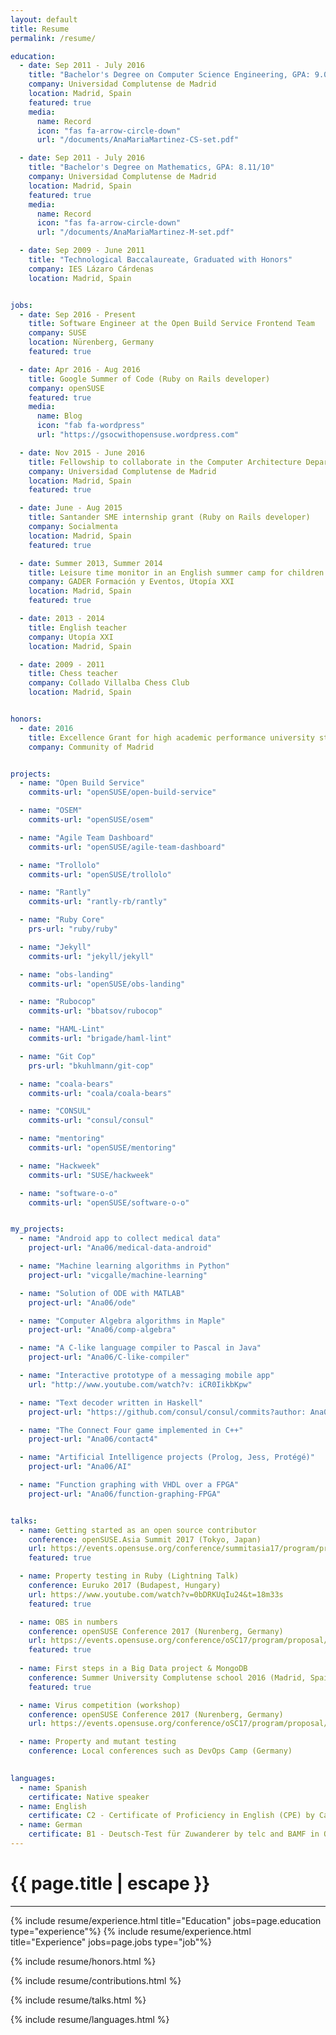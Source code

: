 ```yaml
---
layout: default
title: Resume
permalink: /resume/

education:
  - date: Sep 2011 - July 2016
    title: "Bachelor's Degree on Computer Science Engineering, GPA: 9.04/10"
    company: Universidad Complutense de Madrid
    location: Madrid, Spain
    featured: true
    media:
      name: Record
      icon: "fas fa-arrow-circle-down"
      url: "/documents/AnaMariaMartinez-CS-set.pdf"

  - date: Sep 2011 - July 2016
    title: "Bachelor's Degree on Mathematics, GPA: 8.11/10"
    company: Universidad Complutense de Madrid
    location: Madrid, Spain
    featured: true
    media:
      name: Record
      icon: "fas fa-arrow-circle-down"
      url: "/documents/AnaMariaMartinez-M-set.pdf"

  - date: Sep 2009 - June 2011
    title: "Technological Baccalaureate, Graduated with Honors"
    company: IES Lázaro Cárdenas
    location: Madrid, Spain


jobs:
  - date: Sep 2016 - Present
    title: Software Engineer at the Open Build Service Frontend Team
    company: SUSE
    location: Nürenberg, Germany
    featured: true

  - date: Apr 2016 - Aug 2016
    title: Google Summer of Code (Ruby on Rails developer)
    company: openSUSE
    featured: true
    media:
      name: Blog
      icon: "fab fa-wordpress"
      url: "https://gsocwithopensuse.wordpress.com"

  - date: Nov 2015 - June 2016
    title: Fellowship to collaborate in the Computer Architecture Department
    company: Universidad Complutense de Madrid
    location: Madrid, Spain
    featured: true

  - date: June - Aug 2015
    title: Santander SME internship grant (Ruby on Rails developer)
    company: Socialmenta
    location: Madrid, Spain
    featured: true

  - date: Summer 2013, Summer 2014
    title: Leisure time monitor in an English summer camp for children
    company: GADER Formación y Eventos, Utopía XXI
    location: Madrid, Spain
    featured: true

  - date: 2013 - 2014
    title: English teacher
    company: Utopía XXI
    location: Madrid, Spain

  - date: 2009 - 2011
    title: Chess teacher
    company: Collado Villalba Chess Club
    location: Madrid, Spain


honors:
  - date: 2016
    title: Excellence Grant for high academic performance university students
    company: Community of Madrid


projects:
  - name: "Open Build Service"
    commits-url: "openSUSE/open-build-service"

  - name: "OSEM"
    commits-url: "openSUSE/osem"

  - name: "Agile Team Dashboard"
    commits-url: "openSUSE/agile-team-dashboard"

  - name: "Trollolo"
    commits-url: "openSUSE/trollolo"

  - name: "Rantly"
    commits-url: "rantly-rb/rantly"

  - name: "Ruby Core"
    prs-url: "ruby/ruby"

  - name: "Jekyll"
    commits-url: "jekyll/jekyll"

  - name: "obs-landing"
    commits-url: "openSUSE/obs-landing"

  - name: "Rubocop"
    commits-url: "bbatsov/rubocop"

  - name: "HAML-Lint"
    commits-url: "brigade/haml-lint"

  - name: "Git Cop"
    prs-url: "bkuhlmann/git-cop"

  - name: "coala-bears"
    commits-url: "coala/coala-bears"

  - name: "CONSUL"
    commits-url: "consul/consul"

  - name: "mentoring"
    commits-url: "openSUSE/mentoring"

  - name: "Hackweek"
    commits-url: "SUSE/hackweek"

  - name: "software-o-o"
    commits-url: "openSUSE/software-o-o"


my_projects:
  - name: "Android app to collect medical data"
    project-url: "Ana06/medical-data-android"

  - name: "Machine learning algorithms in Python"
    project-url: "vicgalle/machine-learning"

  - name: "Solution of ODE with MATLAB"
    project-url: "Ana06/ode"

  - name: "Computer Algebra algorithms in Maple"
    project-url: "Ana06/comp-algebra"

  - name: "A C-like language compiler to Pascal in Java"
    project-url: "Ana06/C-like-compiler"

  - name: "Interactive prototype of a messaging mobile app"
    url: "http://www.youtube.com/watch?v: iCR0IikbKpw"

  - name: "Text decoder written in Haskell"
    project-url: "https://github.com/consul/consul/commits?author: Ana06"

  - name: "The Connect Four game implemented in C++"
    project-url: "Ana06/contact4"

  - name: "Artificial Intelligence projects (Prolog, Jess, Protégé)"
    project-url: "Ana06/AI"

  - name: "Function graphing with VHDL over a FPGA"
    project-url: "Ana06/function-graphing-FPGA"


talks:
  - name: Getting started as an open source contributor 
    conference: openSUSE.Asia Summit 2017 (Tokyo, Japan)
    url: https://events.opensuse.org/conference/summitasia17/program/proposal/1586
    featured: true

  - name: Property testing in Ruby (Lightning Talk)
    conference: Euruko 2017 (Budapest, Hungary)
    url: https://www.youtube.com/watch?v=0bDRKUqIu24&t=18m33s
    featured: true

  - name: OBS in numbers
    conference: openSUSE Conference 2017 (Nurenberg, Germany)
    url: https://events.opensuse.org/conference/oSC17/program/proposal/1388#2
    featured: true
    
  - name: First steps in a Big Data project & MongoDB
    conference: Summer University Complutense school 2016 (Madrid, Spain)
    featured: true

  - name: Virus competition (workshop)
    conference: openSUSE Conference 2017 (Nurenberg, Germany)
    url: https://events.opensuse.org/conference/oSC17/program/proposal/1326

  - name: Property and mutant testing
    conference: Local conferences such as DevOps Camp (Germany)

 
languages:
  - name: Spanish
    certificate: Native speaker
  - name: English
    certificate: C2 - Certificate of Proficiency in English (CPE) by Cambridge University in June 2016
  - name: German
    certificate: B1 - Deutsch-Test für Zuwanderer by telc and BAMF in October 2017
---
```


<h1 class="text-center title">{{ page.title | escape }}</h1>
<hr class="title">

{% include resume/experience.html title="Education" jobs=page.education type="experience"%}
{% include resume/experience.html title="Experience" jobs=page.jobs type="job"%}

{% include resume/honors.html %}

{% include resume/contributions.html %}

{% include resume/talks.html %}

{% include resume/languages.html %}

<script>
function more(event, elem) {
    event.preventDefault();
    var type = $(elem).data("type");
    $('.no-featured-' + type).toggleClass('hidden');
    if($(elem).text() === 'more')
        $(elem).text('less');
    else
        $(elem).text('more');
}
</script>
